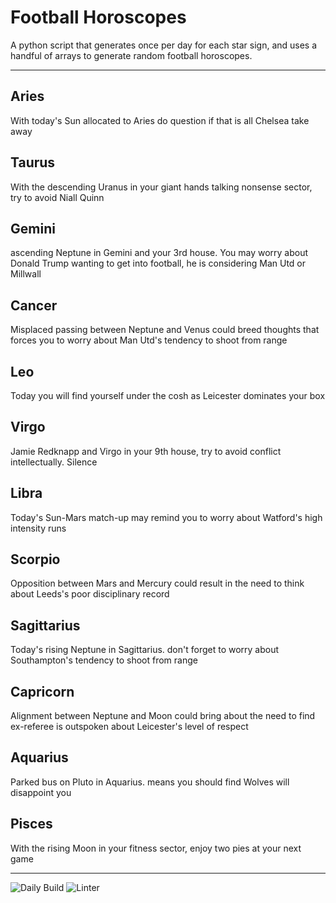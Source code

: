 # Football Horoscopes

A python script that generates once per day for each star sign, and uses a handful of arrays to generate random football horoscopes.

---

<!-- horoscopes_item starts -->
<h2>Aries</h2><p>With today's Sun allocated to Aries do question if that is all Chelsea take away</p><h2>Taurus</h2><p>With the descending Uranus in your giant hands talking nonsense sector, try to avoid Niall Quinn</p><h2>Gemini</h2><p>ascending Neptune in Gemini and your 3rd house. You may worry about Donald Trump wanting to get into football, he is considering Man Utd or Millwall</p><h2>Cancer</h2><p>Misplaced passing between Neptune and Venus could breed thoughts that forces you to worry about Man Utd's tendency to shoot from range</p><h2>Leo</h2><p>Today you will find yourself under the cosh as Leicester dominates your box</p><h2>Virgo</h2><p>Jamie Redknapp and Virgo in your 9th house, try to avoid conflict intellectually. Silence</p><h2>Libra</h2><p>Today's Sun-Mars match-up may remind you to worry about Watford's high intensity runs</p><h2>Scorpio</h2><p>Opposition between Mars and Mercury could result in the need to think about Leeds's poor disciplinary record</p><h2>Sagittarius</h2><p>Today's rising Neptune in Sagittarius. don't forget to worry about Southampton's tendency to shoot from range</p><h2>Capricorn</h2><p>Alignment between Neptune and Moon could bring about the need to find ex-referee is outspoken about Leicester's level of respect</p><h2>Aquarius</h2><p>Parked bus on Pluto in Aquarius. means you should find Wolves will disappoint you</p><h2>Pisces</h2><p>With the rising Moon in your fitness sector, enjoy two pies at your next game</p>
<!-- horoscopes_item ends -->

---

![Daily Build](https://github.com/MatBenfield/horofootball.thechels.uk/workflows/Daily%20Build/badge.svg) ![Linter](https://github.com/MatBenfield/horofootball.thechels.uk/workflows/Linter/badge.svg)
